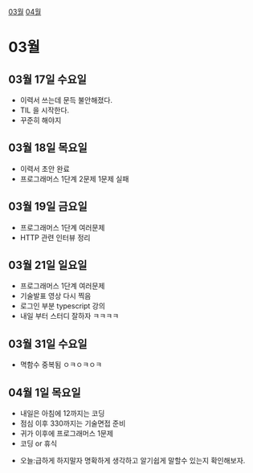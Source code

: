 [03월](#03월)
[04월](#04월)

# 03월

## 03월 17일 수요일

- 이력서 쓰는데 문득 불안해졌다.
- TIL 을 시작한다.
- 꾸준히 해야지

## 03월 18일 목요일

- 이력서 초안 완료
- 프로그래머스 1단계 2문제 1문제 실패

## 03월 19일 금요일

- 프로그래머스 1단계 여러문제
- HTTP 관련 인터뷰 정리

## 03월 21일 일요일

- 프로그래머스 1단계 여러문제
- 기술발표 영상 다시 찍음
- 로그인 부분 typescript 강의
- 내일 부터 스터디 잘하자 ㅋㅋㅋㅋ

## 03월 31일 수요일

- 멱함수 중복됨 ㅇㅋㅇㅋㅇㅋ

## 04월 1일 목요일

- 내일은 아침에 12까지는 코딩
- 점심 이후 330까지는 기술면접 준비
- 귀가 이후에 프로그래머스 1문제
- 코딩 or 휴식

* 오늘:급하게 하지말자 명확하게 생각하고 알기쉽게 말할수 있는지 확인해보자.
